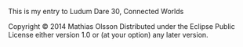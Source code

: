 This is my entry to Ludum Dare 30, Connected Worlds

Copyright © 2014 Mathias Olsson
Distributed under the Eclipse Public License either version 1.0 or (at your option) any later version.
